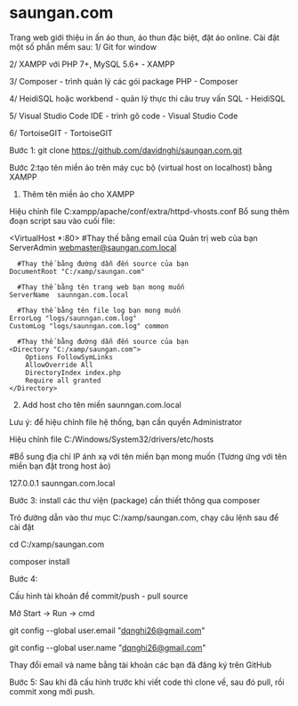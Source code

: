 # saungan.com
Trang web giới thiệu in ấn áo thun, áo thun đặc biệt, đặt áo online.
Cài đặt một số phần mềm sau:
1/ Git for window

2/ XAMPP với PHP 7+, MySQL 5.6+ - XAMPP

3/ Composer - trình quản lý các gói package PHP - Composer

4/ HeidiSQL hoặc workbend - quản lý thực thi câu truy vấn SQL - HeidiSQL

5/ Visual Studio Code IDE - trình gõ code - Visual Studio Code

6/ TortoiseGIT - TortoiseGIT


Bước 1:
git clone https://github.com/davidnghi/saungan.com.git

Bước 2:tạo tên miền ảo trên máy cục bộ (virtual host on localhost) bằng XAMPP


1. Thêm tên miền ảo cho XAMPP

Hiệu chỉnh file C:xampp/apache/conf/extra/httpd-vhosts.conf
Bổ sung thêm đoạn script sau vào cuối file:


<VirtualHost *:80>
    #Thay thế bằng email của Quản trị web của bạn
	  ServerAdmin webmaster@saungan.com.local
	
	  #Thay thế bằng đường dẫn đến source của bạn
    DocumentRoot "C:/xamp/saungan.com"
	
	  #Thay thế bằng tên trang web bạn mong muốn
    ServerName  saunngan.com.local
	
	  #Thay thế bằng tên file log bạn mong muốn
    ErrorLog "logs/saunngan.com.log"
    CustomLog "logs/saunngan.com.log" common
	
	  #Thay thế bằng đường dẫn đến source của bạn
    <Directory "C:/xamp/saungan.com">
        Options FollowSymLinks
        AllowOverride All
        DirectoryIndex index.php
        Require all granted
    </Directory>
</VirtualHost>

2. Add host cho tên miền saunngan.com.local

Lưu ý: để hiệu chỉnh file hệ thống, bạn cần quyền Administrator

Hiệu chỉnh file C:/Windows/System32/drivers/etc/hosts

#Bổ sung địa chỉ IP ánh xạ với tên miền bạn mong muốn (Tương ứng với tên miền bạn đặt trong host ảo)

127.0.0.1		saunngan.com.local

Bước 3: install các thư viện (package) cần thiết thông qua composer

Trỏ đường dẫn vào thư mục C:/xamp/saungan.com, chạy câu lệnh sau để cài đặt

cd C:/xamp/saungan.com

composer install

Bước 4:

Cấu hình tài khoản để commit/push - pull source

Mở Start -> Run -> cmd

git config --global user.email "dqnghi26@gmail.com"

git config --global user.name "dqnghi26@gmail.com"

Thay đổi email và name bằng tài khoản các bạn đã đăng ký trên GitHub

Bước 5:
Sau khi đã cấu hình trước khi viết code thì clone về, sau đó pull, rồi commit xong mới push.
